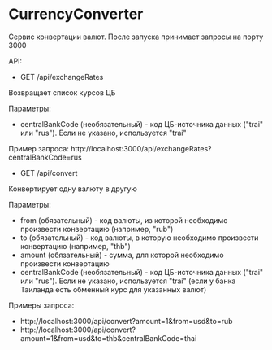 # CurrencyConverter

Сервис конвертации валют. После запуска принимает запросы на порту 3000

API:
- GET /api/exchangeRates

Возвращает список курсов ЦБ

Параметры:
- centralBankCode (необязательный) - код ЦБ-источника данных ("trai" или "rus"). Если не указано, используется "trai"

Пример запроса: http://localhost:3000/api/exchangeRates?centralBankCode=rus

- GET /api/convert

Конвертирует одну валюту в другую

Параметры:
- from (обязательный) - код валюты, из которой необходимо произвести конвертацию (например, "rub")
- to (обязательный) - код валюты, в которую необходимо произвести конвертацию (например, "thb")
- amount (обязательный) - сумма, для которой необходимо произвести конвертацию
- centralBankCode (необязательный) - код ЦБ-источника данных ("trai" или "rus"). Если не указано, используется "trai" (если у банка Таиланда есть обменный курс для указанных валют)

Примеры запроса:
- http://localhost:3000/api/convert?amount=1&from=usd&to=rub
- http://localhost:3000/api/convert?amount=1&from=usd&to=thb&centralBankCode=thai
